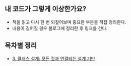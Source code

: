 ## 내 코드가 그렇게 이상한가요?
- 책을 읽고 다시 한 번 되짚어보며 중요한 부분을 직접 정리한다.
- 내용이 길어질 경우 블로그에 정리한 후 링크를 건다.

## 목차별 정리
-   [3. 클래스 설계: 모든 것과 연결되는 설계 기반](./3.%20클래스%20설계_모든%20것과%20연결되는%20설계%20기반/)
